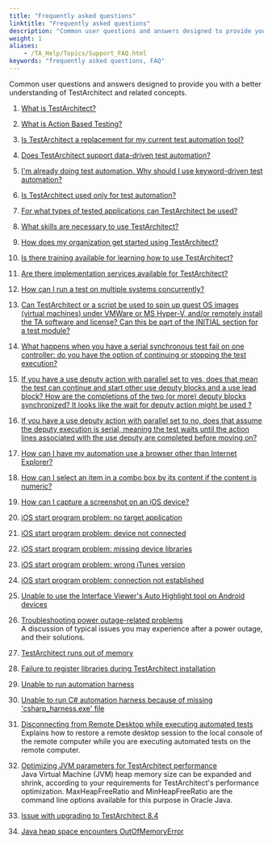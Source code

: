 ```yaml
--- 
title: "Frequently asked questions"
linktitle: "Frequently asked questions"
description: "Common user questions and answers designed to provide you with a better understanding of TestArchitect and related concepts."
weight: 1
aliases: 
    - /TA_Help/Topics/Support_FAQ.html
keywords: "frequently asked questions, FAQ"
---
```


Common user questions and answers designed to provide you with a better understanding of TestArchitect and related concepts.

1.  [What is TestArchitect?](/user-guide/support/frequently-asked-questions/what-is-testarchitect)  

2.  [What is Action Based Testing?](/user-guide/support/frequently-asked-questions/what-is-action-based-testing)  

3.  [Is TestArchitect a replacement for my current test automation tool?](/user-guide/support/frequently-asked-questions/is-testarchitect-a-replacement-for-my-current-test-automation-tool)  

4.  [Does TestArchitect support data-driven test automation?](/user-guide/support/frequently-asked-questions/does-testarchitect-support-data-driven-test-automation)  

5.  [I'm already doing test automation. Why should I use keyword-driven test automation?](/user-guide/support/frequently-asked-questions/i-m-already-doing-test-automation-why-should-i-use-keyword-driven-test-automation)  

6.  [Is TestArchitect used only for test automation?](/user-guide/support/frequently-asked-questions/is-testarchitect-used-only-for-test-automation)  

7.  [For what types of tested applications can TestArchitect be used?](/user-guide/support/frequently-asked-questions/for-what-types-of-tested-applications-can-testarchitect-be-used)  

8.  [What skills are necessary to use TestArchitect?](/user-guide/support/frequently-asked-questions/what-skills-are-necessary-to-use-testarchitect)  

9.  [How does my organization get started using TestArchitect?](/user-guide/support/frequently-asked-questions/how-does-my-organization-get-started-using-testarchitect)  

10. [Is there training available for learning how to use TestArchitect?](/user-guide/support/frequently-asked-questions/is-there-training-available-for-learning-how-to-use-testarchitect)  

11. [Are there implementation services available for TestArchitect?](/user-guide/support/frequently-asked-questions/are-there-implementation-services-available-for-testarchitect)  

12. [How can I run a test on multiple systems concurrently?](/user-guide/support/frequently-asked-questions/how-can-i-run-a-test-on-multiple-systems-concurrently)  

13. [Can TestArchitect or a script be used to spin up guest OS images \(virtual machines\) under VMWare or MS Hyper-V, and/or remotely install the TA software and license? Can this be part of the INITIAL section for a test module?](/user-guide/support/frequently-asked-questions/can-testarchitect-spin-up-virtual-machine-images)  

14. [What happens when you have a serial synchronous test fail on one controller: do you have the option of continuing or stopping the test execution?](/user-guide/support/frequently-asked-questions/how-to-handle-a-single-controller-failure-in-serial-synchronous-testing)  

15. [If you have a use deputy action with parallel set to yes, does that mean the test can continue and start other use deputy blocks and a use lead block? How are the completions of the two \(or more\) deputy blocks synchronized? It looks like the wait for deputy action might be used ?](/user-guide/support/frequently-asked-questions/does-parallel-use-deputy-allow-for-multiple-deputies)  

16. [If you have a use deputy action with parallel set to no, does that assume the deputy execution is serial, meaning the test waits until the action lines associated with the use deputy are completed before moving on?](/user-guide/support/frequently-asked-questions/how-does-use-deputy-with-parallel-no-work)  

17. [How can I have my automation use a browser other than Internet Explorer?](/user-guide/support/frequently-asked-questions/how-can-i-specify-a-browser-for-automation)  

18. [How can I select an item in a combo box by its content if the content is numeric?](/user-guide/support/frequently-asked-questions/how-can-i-select-an-item-in-a-combo-box-by-its-content-if-the-content-is-numeric)  

19. [How can I capture a screenshot on an iOS device?](/user-guide/support/frequently-asked-questions/how-can-i-capture-a-screenshot-on-an-ios-device)  

20. [iOS start program problem: no target application](/user-guide/support/frequently-asked-questions/ios-start-program-problem-no-target-application)  

21. [iOS start program problem: device not connected](/user-guide/support/frequently-asked-questions/ios-start-program-problem-device-not-connected)  

22. [iOS start program problem: missing device libraries](/user-guide/support/frequently-asked-questions/ios-start-program-problem-missing-device-libraries)  

23. [iOS start program problem: wrong iTunes version](/user-guide/support/frequently-asked-questions/ios-start-program-problem-wrong-itunes-version)  

24. [iOS start program problem: connection not established](/user-guide/support/frequently-asked-questions/ios-start-program-problem-connection-not-established)  

25. [Unable to use the Interface Viewer's Auto Highlight tool on Android devices](/user-guide/support/frequently-asked-questions/unable-to-use-the-interface-viewer-s-auto-highlight-tool-on-android-devices)  

26. [Troubleshooting power outage-related problems](/user-guide/support/frequently-asked-questions/troubleshooting-power-outage-related-problems)  
A discussion of typical issues you may experience after a power outage, and their solutions.
27. [TestArchitect runs out of memory](/user-guide/support/frequently-asked-questions/testarchitect-runs-out-of-memory)  

28. [Failure to register libraries during TestArchitect installation](/user-guide/support/frequently-asked-questions/failure-to-register-libraries-during-testarchitect-installation)  

29. [Unable to run automation harness](/user-guide/support/frequently-asked-questions/unable-to-run-automation-harness)  

30. [Unable to run C\# automation harness because of missing 'csharp\_harness.exe' file](/user-guide/support/frequently-asked-questions/unable-to-run-c-automation-harness-because-of-missing-csharp-harness-exe-file)  

31. [Disconnecting from Remote Desktop while executing automated tests](/user-guide/support/frequently-asked-questions/disconnecting-from-remote-desktop-while-executing-automated-tests)  
Explains how to restore a remote desktop session to the local console of the remote computer while you are executing automated tests on the remote computer.
32. [Optimizing JVM parameters for TestArchitect performance](/user-guide/support/frequently-asked-questions/optimizing-jvm-parameters-for-testarchitect-performance)  
Java Virtual Machine \(JVM\) heap memory size can be expanded and shrink, according to your requirements for TestArchitect's performance optimization. MaxHeapFreeRatio and MinHeapFreeRatio are the command line options available for this purpose in Oracle Java.
33. [Issue with upgrading to TestArchitect 8.4](/user-guide/support/frequently-asked-questions/issue-with-upgrading-to-testarchitect-8-4)  

34. [Java heap space encounters OutOfMemoryError](/user-guide/support/frequently-asked-questions/java-heap-space-encounters-outofmemoryerror)  




